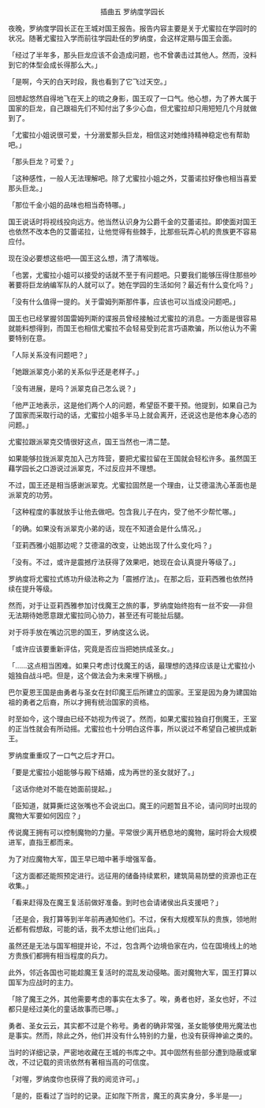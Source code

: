 <p align="center">插曲五 罗纳度学园长</p>

夜晚，罗纳度学园长正在王城对国王报告。报告内容主要是关于尤蜜拉在学园时的状况。随著尤蜜拉入学而前往学园赴任的罗纳度，会这样定期与国王会面。

「经过了半年多，那头巨龙应该不会造成问题，也不曾袭击过其他人。然而，没料到它的体型会成长得那么大。」

「是啊，今天的白天时段，我也看到了它飞过天空。」

回想起悠然自得地飞在天上的琉之身影，国王叹了一口气。他心想，为了养大属于国家的巨龙，自己跟祖先们不知付出了多少心血，但尤蜜拉却只用短短几个月就做到了。

「尤蜜拉小姐说很可爱，十分溺爱那头巨龙，相信这对她维持精神稳定也有帮助吧。」

「那头巨龙？可爱？」

「这种感性，一般人无法理解吧。除了尤蜜拉小姐之外，艾蕾诺拉好像也相当喜爱那头巨龙。」

「那位千金小姐的品味也相当奇特哪。」

国王说话时将视线投向远方。他当然认识身为公爵千金的艾蕾诺拉。即使面对国王也依然不改本色的艾蕾诺拉，让他觉得有些棘手，比那些玩弄心机的贵族更不容易应付。

现在没必要想这些吧──国王这么想，清了清喉咙。

「也罢，尤蜜拉小姐可以接受的话就不至于有问题吧。只要我们能够压得住那些吵著要将巨龙纳编军队的人就可以了。她在学园的生活如何？最近有什么变化吗？」

「没有什么值得一提的。关于雷姆列斯那件事，应该也可以当成没问题吧。」

国王也已经掌握邻国雷姆列斯的谍报员曾经接触过尤蜜拉的消息。一方面是很容易就能料想得到，而国王也相信尤蜜拉不会轻易受到花言巧语欺骗，所以他认为不需要特别在意。

「人际关系没有问题吧？」

「她跟派翠克小弟的关系似乎还是老样子。」

「没有进展，是吗？派翠克自己怎么说？」

「他严正地表示，这是他们两个人的问题，希望臣不要干预。他提到，如果自己为了国家而采取行动的话，尤蜜拉小姐多半马上就会离开，还说这也是他本身心态的问题。」

尤蜜拉跟派翠克交情很好这点，国王当然也一清二楚。

如果能够拉拢派翠克加入己方阵营，要把尤蜜拉留在王国就会轻松许多。虽然国王藉学园长之口游说过派翠克，不过反应并不理想。

不过，国王还是相当感谢派翠克。尤蜜拉固然是一个理由，让艾德温洗心革面也是派翠克的功劳。

「这种程度的事就放手让他去做吧。包含我儿子在内，受了他不少帮忙哪。」

「的确。如果没有派翠克小弟的话，现在不知道会是什么情况。」

「亚莉西雅小姐那边呢？艾德温的改变，让她出现了什么变化吗？」

「没有。不过，或许是震撼疗法获得了效果吧，她现在会认真提升等级了。」

罗纳度将尤蜜拉式练功升级法称之为「震撼疗法」。在那之后，亚莉西雅也依然持续在提升等级。

然而，对于让亚莉西雅参加讨伐魔王之旅的事，罗纳度始终抱有一丝不安──非但无法期待她愿意跟尤蜜拉同心协力，甚至还有可能扯后腿。

对于将手放在嘴边沉思的国王，罗纳度这么说。

「或许应该要重新评估，究竟是否应当把她拱成圣女。」

「……这点相当困难。如果只考虑讨伐魔王的话，最理想的选择应该是让尤蜜拉小姐独自战斗吧。但是，这个做法会为未来埋下祸根。」

巴尔夏恩王国是由勇者与圣女在封印魔王后所建立的国家。王室是因为身为建国始祖的勇者之后裔，所以才拥有统治国家的资格。

时至如今，这个理由已经不妨视为传说了。然而，如果尤蜜拉独自打倒魔王，王室的正当性就会有所动摇。尤蜜拉也十分明白这件事，所以说过不希望自己被拱成新王。

罗纳度重重叹了一口气之后才开口。

「要是尤蜜拉小姐能够与殿下结婚，成为再世的圣女就好了。」

「这话你绝对不能在她面前提起。」

「臣知道，就算撕烂这张嘴也不会说出口。魔王的问题暂且不论，请问同时出现的魔物大军要如何因应？」

传说魔王拥有可以控制魔物的力量。平常很少离开栖息地的魔物，届时将会大规模进军，直指王都而来。

为了对应魔物大军，国王早已暗中著手增强军备。

「这方面都还能照预定进行。远征用的储备持续累积，建筑简易防壁的资源也正在收集。」

「看来赶得及在魔王复活前做好准备。到时也会请诸侯出兵支援吧？」

「还是会，我打算等到半年前再通知他们。不过，保有大规模军队的贵族，领地附近都有假想敌，可能的话，我不太想让他们出兵。」

虽然还是无法与国军相提并论，不过，包含两个边境伯家在内，位在国境线上的地方贵族们都拥有相当程度的兵力。

此外，邻近各国也可能趁魔王复活时的混乱发动侵略。面对魔物大军，国王打算以国军为应战时的主力。

「除了魔王之外，其他需要考虑的事实在太多了。唉，勇者也好，圣女也好，不过都只是经过美化的童话故事而已哪。」

勇者、圣女云云，其实都不过是个称号。勇者的确非常强，圣女能够使用光魔法也是事实。然而，除此之外，他们并没有什么特别的力量，也没有获得神谕之类的。

当时的详细记录，严密地收藏在王城的书库之中。其中固然有些部分遭到隐蔽或窜改，不过记载的资讯依然有著相当高的可信度。

「对喔，罗纳度你也获得了我的阅览许可。」

「是的，臣看过了当时的记录。正如陛下所言，魔王的真实身分，多半是──」

